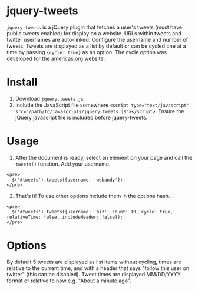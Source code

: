 jquery-tweets
===
`jquery-tweets` is a jQuery plugin that fetches a user's tweets (must have public tweets enabled) for display on a website. URLs within tweets and twitter usernames are auto-linked. Configure the username and number of tweets. Tweets are displayed as a list by default or can be cycled one at a time by passing `{cycle: true}` as an option. The cycle option was developed for the [americas.org](http://americas.org/) website.

Install
===
  1. Download `jquery.tweets.js`
  2. Include the JavaScript file somewhere `<script type="text/javascript" src="/path/to/javascripts/jquery.tweets.js"></script>`. Ensure the jQuery javascript file is included before jquery-tweets.

Usage
===
  1. After the document is ready, select an element on your page and call the `tweets()` function. Add your username.

    <pre>
      $('#tweets').tweets({username: 'webandy'});
    </pre>
  
  2. That's it! To use other options include them in the options hash.
  
    <pre>
      $('#tweets').tweets({username: 'biz', count: 10, cycle: true, relativeTime: false, includeHeader: false});
    </pre>

Options
===
By default 5 tweets are displayed as list items without cycling, times are relative to the current time, and with a header that says "follow this user on twitter" (this can be disabled). Tweet times are displayed MM/DD/YYYY format or relative to now e.g. "About a minute ago".